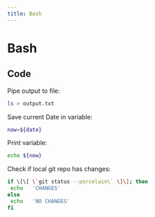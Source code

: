 ```yaml
---
title: Bash
---
```

# Bash

## Code

Pipe output to file:

```bash
ls > output.txt
```

Save current Date in variable:

```bash
now=${date}
```

Print variable:

```bash
echo ${now}
```

Check if local git repo has changes:

```bash
if \[\[ \`git status --porcelain\` \]\]; then
 echo   'CHANGES'
else
 echo   'NO CHANGES'
fi
```


